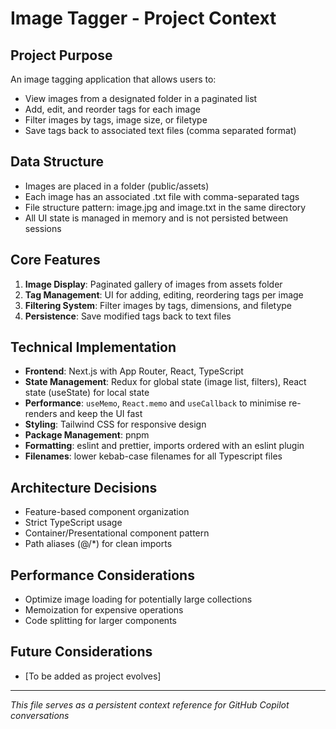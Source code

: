 # Image Tagger - Project Context

## Project Purpose

An image tagging application that allows users to:

- View images from a designated folder in a paginated list
- Add, edit, and reorder tags for each image
- Filter images by tags, image size, or filetype
- Save tags back to associated text files (comma separated format)

## Data Structure

- Images are placed in a folder (public/assets)
- Each image has an associated .txt file with comma-separated tags
- File structure pattern: image.jpg and image.txt in the same directory
- All UI state is managed in memory and is not persisted between sessions

## Core Features

1. **Image Display**: Paginated gallery of images from assets folder
2. **Tag Management**: UI for adding, editing, reordering tags per image
3. **Filtering System**: Filter images by tags, dimensions, and filetype
4. **Persistence**: Save modified tags back to text files

## Technical Implementation

- **Frontend**: Next.js with App Router, React, TypeScript
- **State Management**: Redux for global state (image list, filters), React state (useState) for local state
- **Performance**: `useMemo`, `React.memo` and `useCallback` to minimise re-renders and keep the UI fast
- **Styling**: Tailwind CSS for responsive design
- **Package Management**: pnpm
- **Formatting**: eslint and prettier, imports ordered with an eslint plugin
- **Filenames**: lower kebab-case filenames for all Typescript files

## Architecture Decisions

- Feature-based component organization
- Strict TypeScript usage
- Container/Presentational component pattern
- Path aliases (@/\*) for clean imports

## Performance Considerations

- Optimize image loading for potentially large collections
- Memoization for expensive operations
- Code splitting for larger components

## Future Considerations

- [To be added as project evolves]

---

_This file serves as a persistent context reference for GitHub Copilot conversations_
